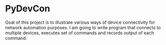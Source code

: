 # PyDevCon

Goal of this project is to illustrate various ways of device connectivity for network automation purposes. I am going to write program that connects to multiple devices, executes set of commands and records output of each command.
